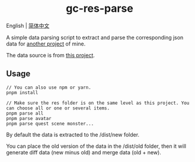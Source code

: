 <h1 align="center">gc-res-parse</h1>

English | [简体中文](README_zh-CN.md)

A simple data parsing script to extract and parse the corresponding json data for [another project](https://github.com/jianxingxuejian/grasscutter-tools) of mine.

The data source is from [this project](https://github.com/tamilpp25/Grasscutter_Resources).

## Usage

```shell
// You can also use npm or yarn.
pnpm install

// Make sure the res folder is on the same level as this project. You can choose all or one or several items.
pnpm parse all 
pnpm parse avatar
pnpm parse quest scene monster...
```

By default the data is extracted to the /dist/new folder.

You can place the old version of the data in the /dist/old folder, then it will generate diff data (new minus old) and merge data (old + new).
